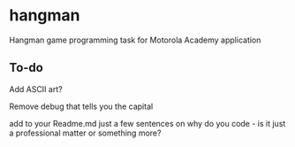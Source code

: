 # hangman
Hangman game programming task for Motorola Academy application

## To-do

Add ASCII art?

Remove debug that tells you the capital

add to your Readme.md just a few sentences on why do you code - is it just a professional matter or something more?